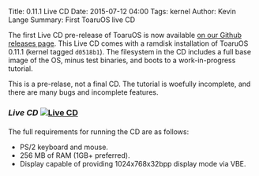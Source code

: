 Title: 0.11.1 Live CD
Date: 2015-07-12 04:00
Tags: kernel
Author: Kevin Lange
Summary: First ToaruOS live CD

The first Live CD pre-release of ToaruOS is now available [on our Github releases page](https://github.com/klange/toaruos/releases/tag/v0.11.1-livecd). This Live CD comes with a ramdisk installation of ToaruOS 0.11.1 (kernel tagged `d0518b1`). The filesystem in the CD includes a full base image of the OS, minus test binaries, and boots to a work-in-progress tutorial.

This is a pre-relase, not a final CD. The tutorial is woefully incomplete, and there are many bugs and incomplete features.

### *Live CD* [![Live CD](http://i.imgur.com/b1a0WAS.png)](http://i.imgur.com/b1a0WAS.png)
####

The full requirements for running the CD are as follows:

- PS/2 keyboard and mouse.
- 256 MB of RAM (1GB+ preferred).
- Display capable of providing 1024x768x32bpp display mode via VBE.


